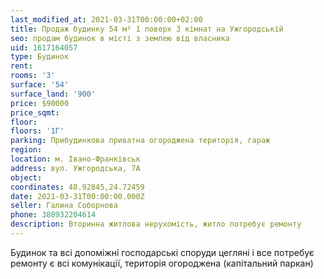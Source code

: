 ```yaml
---
last_modified_at: 2021-03-31T00:00:00+02:00
title: Продаж будинку 54 м² 1 поверх 3 кімнат на Ужгородській
seo: продам будинок в місті з землею від власника
uid: 1617164057
type: Будинок
rent:
rooms: '3'
surface: '54'
surface_land: '900'
price: $90000
price_sqmt:
floor:
floors: '1Г'
parking: Прибудинкова приватна огороджена територія, гараж
region:
location: м. Івано-Франківськ
address: вул. Ужгородська, 7А
object:
coordinates: 48.92845,24.72459
date: 2021-03-31T00:00:00.000Z
seller: Галина Соборнова
phone: 380932204614
description: Вторинна житлова нерухомість, житло потребує ремонту
---
```


Будинок та всі допоміжні господарські споруди цегляні і все потребує ремонту є всі комунікації, територія огороджена (капітальний паркан)
